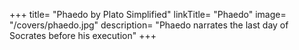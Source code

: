 +++
title= "Phaedo by Plato Simplified"
linkTitle= "Phaedo"
image= "/covers/phaedo.jpg"
description= "Phaedo narrates the last day of Socrates before his execution"
+++

